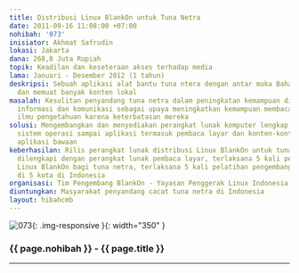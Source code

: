 ```yaml
---
title: Distribusi Linux BlankOn untuk Tuna Netra
date: 2011-09-16 11:08:00 +07:00
nohibah: '073'
inisiator: Akhmat Safrudin
lokasi: Jakarta
dana: 268,8 Juta Rupiah
topik: Keadilan dan keseteraan akses terhadap media
lama: Januari - Desember 2012 (1 tahun)
deskripsi: Sebuah aplikasi alat bantu tuna ntera dengan antar muka Bahasa Indonesia
  dan memuat banyak konten lokal
masalah: Kesulitan penyandang tuna netra dalam peningkatan kemampuan di bidang teknologi
  informasi dan komunikasi sebagai upaya meningkatkan kemampuan membaca untuk memperoleh
  ilmu pengetahuan karena keterbatasan mereka
solusi: Mengembangkan dan menyediakan perangkat lunak komputer lengkap dari mulai
  sistem operasi sampai aplikasi termasuk pembaca layar dan konten-konten lokal serta
  aplikasi bawaan
keberhasilan: Rilis perangkat lunak distribusi Linux BlankOn untuk tuna netra yang
  dilengkapi dengan perangkat lunak pembaca layar, terlaksana 5 kali pelatihan penggunaan
  Linux BlankOn bagi tuna netra, terlaksana 5 kali pelatihan pengembangan BlankOn
  di 5 kota di Indonesia
organisasi: Tim Pengembang BlankOn - Yayasan Penggerak Linux Indonesia
diuntungkan: Masyarakat penyandang cacat tuna netra di Indonesia
layout: hibahcmb
---
```


![073](/static/img/hibahcmb/073.png){: .img-responsive }{: width="350" }

### {{ page.nohibah }} - {{ page.title }}

---
